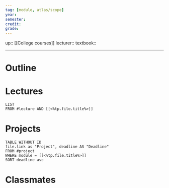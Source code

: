 ```yaml
---
tag: [module, atlas/scope]
year: 
semester: 
credit:  
grade: 
---
```

up:: [[College courses]]
lecturer::
textbook:: 
___
# Outline

# Lectures
```dataview
LIST
FROM #lecture AND [[<%tp.file.title%>]] 
```
# Projects
```dataview
TABLE WITHOUT ID 
file.link as "Project", deadline AS "Deadline"
FROM #project
WHERE module = [[<%tp.file.title%>]]
SORT deadline asc
```
# Classmates
